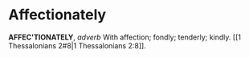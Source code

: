 # Affectionately

**AFFEC'TIONATELY**, _adverb_ With affection; fondly; tenderly; kindly. [[1 Thessalonians 2#8|1 Thessalonians 2:8]].